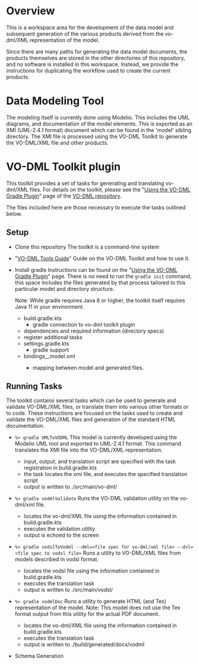 
# Overview

This is a workspace area for the development of the data model and subsequent generation
of the various products derived from the vo-dml/XML representation of the model.

Since there are many paths for generating the data model documents, the products themselves
are stored in the other directories of this repository, and no software is installed in this
workspace.  Instead, we provide the instructions for duplicating the workflow used to create
the current products.

# Data Modeling Tool

The modeling itself is currently done using Modelio.  This includes the UML diagrams, and documentation
of the model elements.  This is exported as an XMI (UML-2.4.1 format) document which can be found in the 'model'
sibling directory.  The XMI file is processed using the VO-DML Toolkit to generate the VO-DML/XML file and
other products.

# VO-DML Toolkit plugin

This toolkit provides a set of tasks for generating and translating vo-dml/XML files.
For details on the toolkit, please see the "[Using the VO-DML Gradle Plugin](https://github.com/ivoa/vo-dml/tree/master/tools)"
page of the [VO-DML repository](https://github.com/ivoa/vo-dml).

The files included here are those necessary to execute the tasks outlined below.

## Setup

* Clone this repository
  The toolkit is a command-line system

* "[VO-DML Tools Guide](https://ivoa.github.io/vo-dml/)"
  Guide on the VO-DML Toolkit and how to use it.

* Install gradle
  Instructions can be found on the "[Using the VO-DML Gradle Plugin](https://github.com/ivoa/vo-dml/tree/master/tools)" page.
  There is no need to run the `gradle init` command, this space includes the files generated by that process tailored to
  this particular model and directory structure.
  
  Note: While gradle requires Java 8 or higher, the toolkit itself requires Java 11 in your environment.

    * build.gradle.kts
        * gradle connection to vo-dml toolkit plugin
	* dependencies and required information (directory specs)
	* register additional tasks
    * settings.gradle.kts
        * gradle support
    * bindings_<model>_model.xml
        * mapping between model and generated files.


## Running Tasks

The toolkit contains several tasks which can be used to generate and validate VO-DML/XML files, or translate them into
various other formats or to code.  These instructions are focused on the tasks used to create and validate the
VO-DML/XML files and generation of the standard HTML documentation.

* ```%> gradle UMLToVODML```
  This model is currently developed using the Modelio UML tool and exported to UML-2.4.1 format.
  This command translates the XMI file into the VO-DML/XML representation.

    * input, output, and translation script are specified with the task registration in build.gradle.kts
    * the task locates the xmi file, and executes the specified translation script
    * output is written to ./src/main/vo-dml/

* ```%> gradle vodmlValidate```
  Runs the VO-DML validation utility on the vo-dml/xml file.

    * locates the vo-dml/XML file using the information contained in build.gradle.kts
    * executes the validation utility
    * output is echoed to the screen

* ```%> gradle vodslToVodml --dml=<file spec for vo-dml/xml file> --dsl=<file spec to vodsl file>```
  Runs a utility to VO-DML/XML files from models described in vodsl format.
  
    * locates the vodsl file using the information contained in build.gradle.kts
    * executes the translation task
    * output is written to ./src/main/vodsl/

* ```%> gradle vodmlDoc```
  Runs a utility to generate HTML (and Tex) representation of the model.
  Note:  This model does not use the Tex format output from this utility for the actual PDF document.
  
    * locates the vo-dml/XML file using the information contained in build.gradle.kts
    * executes the translation task
    * output is written to ./build/generated/docs/vodml


* Schema Generation
